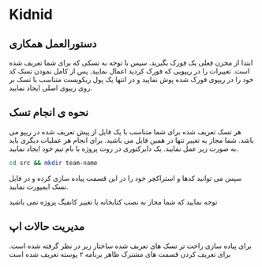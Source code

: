 # Kidnid

## دستورالعمل همکاری

ابتدا از مخزن فعلی یک فورک بگیرید.
سپس با توجه به تسکی که برای شما تعریف شده است. تغییرات را در ریپویی که فورک کردید اعمال نمایید. پس از کامل نمودن تسک کد خود را در ریپوی فورک شده پوش نمایید و در انتها یک پول ریکویست متناسب با تسک بر روی ریپوی اصلی ایجاد نمایید.

## نحوه ی انجام تسک

هر تسک تعریف شده برای شما متناسب با یک فایل از پیش تعریف شده در ریپو می باشد. شما مجاز به تغییر تنها در همین فایل می باشید. برای انجام هر عملیات دیگری باید به صورت زیر عمل نمایید.
یک دایرکتوری در روت پروژه با نام تیم خود ایجاد نمایید.

```bash
cd src && mkdir team-name
```

سپس می توانید کدها و استراکچر خود را در این قسمت پیاده سازی کرده و در فایل تسک ایمپورت نمایید.

توجه نمایید که شما مجاز به نصب کتابخانه یا تغییر کانفیگ پروژه نمی باشید

## مدیریت حالات اپ

برای پیاده سازی راحت تر تسک های تعریف شده ساختار زیر در نظر گرفته شده است.
برای تعریف کردن قسمت های مشترک ظاهر برنامه ۲ پوسته تعریف شده است
